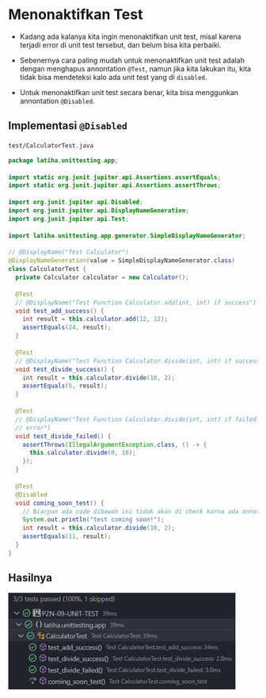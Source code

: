 # Menonaktifkan Test

- Kadang ada kalanya kita ingin menonaktifkan unit test, misal karena terjadi error di unit test tersebut, dan belum bisa kita perbaiki.

- Sebenernya cara paling mudah untuk menonaktifkan unit test adalah dengan menghapus annontation `@Test`, namun jika kita lakukan itu, kita tidak bisa mendeteksi kalo ada unit test yang di `disabled`.

- Untuk menonaktifkan unit test secara benar, kita bisa menggunkan annontation `@Disabled`.

## Implementasi `@Disabled`

`test/CalculatorTest.java`

```java
package latiha.unittesting.app;

import static org.junit.jupiter.api.Assertions.assertEquals;
import static org.junit.jupiter.api.Assertions.assertThrows;

import org.junit.jupiter.api.Disabled;
import org.junit.jupiter.api.DisplayNameGeneration;
import org.junit.jupiter.api.Test;

import latiha.unittesting.app.generator.SimpleDisplayNameGenerator;

// @DisplayName("Test Calculator")
@DisplayNameGeneration(value = SimpleDisplayNameGenerator.class)
class CalculatorTest {
  private Calculator calculator = new Calculator();

  @Test
  // @DisplayName("Test Function Calculator.add(int, int) if success")
  void test_add_success() {
    int result = this.calculator.add(12, 12);
    assertEquals(24, result);
  }

  @Test
  // @DisplayName("Test Function Calculator.divide(int, int) if success")
  void test_divide_success() {
    int result = this.calculator.divide(10, 2);
    assertEquals(5, result);
  }

  @Test
  // @DisplayName("Test Function Calculator.divide(int, int) if failed and throws
  // error")
  void test_divide_failed() {
    assertThrows(IllegalArgumentException.class, () -> {
      this.calculator.divide(0, 10);
    });
  }

  @Test
  @Disabled
  void coming_soon_test() {
    // Biarpun ada code dibawah ini tidak akan di check karna ada annotation @Disabled
    System.out.println("test coming soon!");
    int result = this.calculator.divide(10, 2);
    assertEquals(11, result);
  }
}
```

## Hasilnya

![](assets\13-disabled.png)
